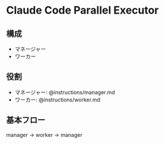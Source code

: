 # Claude Code Parallel Executor
## 構成
- マネージャー
- ワーカー

## 役割
- マネージャー: @instructions/manager.md
- ワーカー: @instructions/worker.md

## 基本フロー
manager → worker → manager